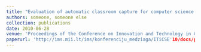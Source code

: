 ```yaml
---
title: "Evaluation of automatic classroom capture for computer science education temp"
authors: someone, someone else
collection: publications
date: 2010-06-28
venue: 'Proceedings of the Conference on Innovation and Technology in Computer Science Education (ITiCSE) 2010'
paperurl: 'http://ims.mii.lt/ims/konferenciju_medziaga/ITiCSE'10/docs/p88.pdf'
---
```


